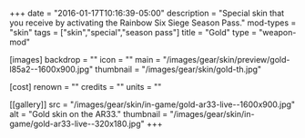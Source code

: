 +++
date = "2016-01-17T10:16:39-05:00"
description = "Special skin that you receive by activating the Rainbow Six Siege Season Pass."
mod-types = "skin"
tags = ["skin","special","season pass"]
title = "Gold"
type = "weapon-mod"

[images]
  backdrop = ""
  icon = ""
  main = "/images/gear/skin/preview/gold-l85a2--1600x900.jpg"
  thumbnail = "/images/gear/skin/gold-th.jpg"

[cost]
  renown = ""
  credits = ""
  units = ""

[[gallery]]
  src = "/images/gear/skin/in-game/gold-ar33-live--1600x900.jpg"
  alt = "Gold skin on the AR33."
  thumbnail = "/images/gear/skin/in-game/gold-ar33-live--320x180.jpg"
+++
